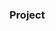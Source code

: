 ### Project















































































































































































































         









        





 































